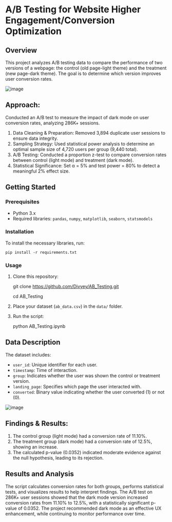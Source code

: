 # A/B Testing for Website Higher Engagement/Conversion Optimization

## Overview
This project analyzes A/B testing data to compare the performance of two versions of a webpage: the control (old page-light theme) and the treatment (new page-dark theme). The goal is to determine which version improves user conversion rates.

![image](https://github.com/user-attachments/assets/8f43cf72-11e4-46ec-b85b-c6122fcca058)

## Approach: 
 Conducted an A/B test to measure the impact of dark mode on user conversion rates, analyzing 286K+ sessions.
1. Data Cleaning & Preparation: Removed 3,894 duplicate user sessions to ensure data integrity.
2. Sampling Strategy: Used statistical power analysis to determine an optimal sample size of 4,720 users per group (9,440 total).
3. A/B Testing: Conducted a proportion z-test to compare conversion rates between control (light mode) and treatment (dark mode).
4. Statistical Significance: Set α = 5% and test power = 80% to detect a meaningful 2% effect size.

## Getting Started

### Prerequisites
- Python 3.x
- Required libraries: `pandas`, `numpy`, `matplotlib`, `seaborn`, `statsmodels`

### Installation
To install the necessary libraries, run:

    pip install -r requirements.txt


### Usage
1. Clone this repository:

    git clone https://github.com/Divyey/AB_Testing.git
   
    cd AB_Testing

3. Place your dataset (`ab_data.csv`) in the `data/` folder.
4. Run the script:
   
    python AB_Testing.ipynb

## Data Description
The dataset includes:
- `user_id`: Unique identifier for each user.
- `timestamp`: Time of interaction.
- `group`: Indicates whether the user was shown the control or treatment version.
- `landing_page`: Specifies which page the user interacted with.
- `converted`: Binary value indicating whether the user converted (1) or not (0).

![image](https://github.com/user-attachments/assets/9d975ff7-50ec-40a2-a07a-e04b2ef383b9)

## Findings & Results:
1. The control group (light mode) had a conversion rate of 11.10%.
2. The treatment group (dark mode) had a conversion rate of 12.5%, showing an increase.
3. The calculated p-value (0.0352) indicated moderate evidence against the null hypothesis, leading to its rejection.

## Results and Analysis
The script calculates conversion rates for both groups, performs statistical tests, and visualizes results to help interpret findings.
The A/B test on 286K+ user sessions showed that the dark mode version increased conversion rates from 11.10% to 12.5%, with a statistically significant p-value of 0.0352. The project recommended dark mode as an effective UX enhancement, while continuing to monitor performance over time.
